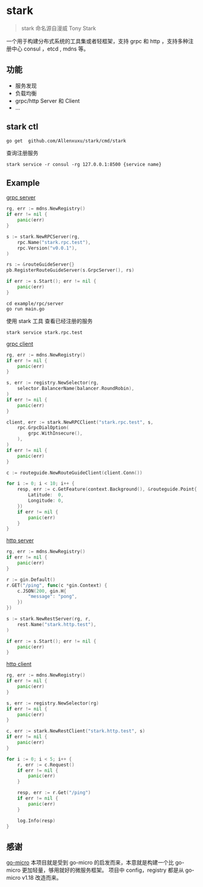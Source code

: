 # stark

> stark 命名源自漫威 Tony Stark

一个用于构建分布式系统的工具集或者轻框架，支持 grpc 和 http ，支持多种注册中心 consul ，etcd , mdns 等。

## 功能

- 服务发现
- 负载均衡
- grpc/http Server 和 Client
- ...

## stark ctl

```shell
go get  github.com/Allenxuxu/stark/cmd/stark
```

查询注册服务

```shell
stark service -r consul -rg 127.0.0.1:8500 {service name}
```

## Example

[grpc server](example/rpc/server/main.go)

```go
rg, err := mdns.NewRegistry()
if err != nil {
    panic(err)
}

s := stark.NewRPCServer(rg,
    rpc.Name("stark.rpc.test"),
    rpc.Version("v0.0.1"),
)

rs := &routeGuideServer{}
pb.RegisterRouteGuideServer(s.GrpcServer(), rs)

if err := s.Start(); err != nil {
    panic(err)
}
```

```shell
cd example/rpc/server
go run main.go
```

使用 stark 工具 查看已经注册的服务

```shell
stark service stark.rpc.test
```

[grpc client](example/rpc/client/registry)

```go
rg, err := mdns.NewRegistry()
if err != nil {
    panic(err)
}

s, err := registry.NewSelector(rg,
    selector.BalancerName(balancer.RoundRobin),
)
if err != nil {
    panic(err)
}

client, err := stark.NewRPCClient("stark.rpc.test", s,
    rpc.GrpcDialOption(
        grpc.WithInsecure(),
    ),
)
if err != nil {
    panic(err)
}

c := routeguide.NewRouteGuideClient(client.Conn())

for i := 0; i < 10; i++ {
    resp, err := c.GetFeature(context.Background(), &routeguide.Point{
        Latitude:  0,
        Longitude: 0,
    })
    if err != nil {
        panic(err)
    }
}
```

[http server](example/rest/server/main.go)

```go
rg, err := mdns.NewRegistry()
if err != nil {
    panic(err)
}

r := gin.Default()
r.GET("/ping", func(c *gin.Context) {
    c.JSON(200, gin.H{
        "message": "pong",
    })
})

s := stark.NewRestServer(rg, r,
    rest.Name("stark.http.test"),
)

if err := s.Start(); err != nil {
    panic(err)
}
```

[http client](example/rest/client/main.go)

```go
rg, err := mdns.NewRegistry()
if err != nil {
    panic(err)
}

s, err := registry.NewSelector(rg)
if err != nil {
    panic(err)
}

c, err := stark.NewRestClient("stark.http.test", s)
if err != nil {
    panic(err)
}

for i := 0; i < 5; i++ {
    r, err := c.Request()
    if err != nil {
        panic(err)
    }

    resp, err := r.Get("/ping")
    if err != nil {
        panic(err)
    }

    log.Info(resp)
}
```

## 感谢

[go-micro](https://github.com/asim/go-micro) 
本项目就是受到 go-micro 的启发而来，本意就是构建一个比 go-micro 更加轻量，够用就好的微服务框架。
项目中 config，registry 都是从 go-micro v1.18 改造而来。
